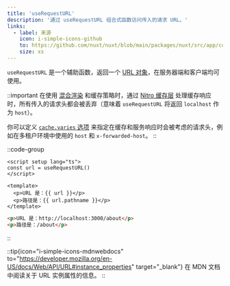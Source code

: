 ```yaml
---
title: 'useRequestURL'
description: '通过 useRequestURL 组合式函数访问传入的请求 URL。'
links:
  - label: 来源
    icon: i-simple-icons-github
    to: https://github.com/nuxt/nuxt/blob/main/packages/nuxt/src/app/composables/url.ts
    size: xs
---
```


`useRequestURL` 是一个辅助函数，返回一个 [URL 对象](https://developer.mozilla.org/en-US/docs/Web/API/URL/URL)，在服务器端和客户端均可使用。

::important
在使用 [混合渲染](/docs/guide/concepts/rendering#hybrid-rendering) 和缓存策略时，通过 [Nitro 缓存层](https://nitro.unjs.io/guide/cache) 处理缓存响应时，所有传入的请求头都会被丢弃（意味着 `useRequestURL` 将返回 `localhost` 作为 `host`）。

你可以定义 [`cache.varies` 选项](https://nitro.unjs.io/guide/cache#options) 来指定在缓存和服务响应时会被考虑的请求头，例如在多租户环境中使用的 `host` 和 `x-forwarded-host`。
::

::code-group

```vue [pages/about.vue]
<script setup lang="ts">
const url = useRequestURL()
</script>

<template>
  <p>URL 是：{{ url }}</p>
  <p>路径是：{{ url.pathname }}</p>
</template>
```

```html [开发中的结果]
<p>URL 是：http://localhost:3000/about</p>
<p>路径是：/about</p>
```

::

::tip{icon="i-simple-icons-mdnwebdocs" to="https://developer.mozilla.org/en-US/docs/Web/API/URL#instance_properties" target="_blank"}
在 MDN 文档中阅读关于 URL 实例属性的信息。
::